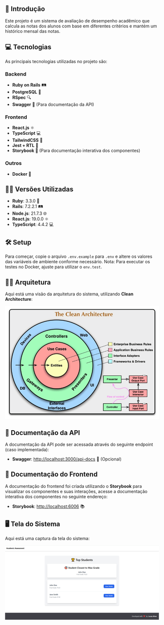 ## 🧮 Introdução

Este projeto é um sistema de avaliação de desempenho acadêmico que calcula as notas dos alunos com base em diferentes critérios e mantém um histórico mensal das notas.

## 💻 Tecnologias

As principais tecnologias utilizadas no projeto são:

### Backend

- **Ruby on Rails** 🛤️
- **PostgreSQL** 🐘
- **RSpec** 🔍
- **Swagger** 📑 (Para documentação da API)

### Frontend

- **React.js** ⚛️
- **TypeScript** 💻
- **TailwindCSS** 🎨
- **Jest + RTL** 🧪
- **Storybook** 📖 (Para documentação interativa dos componentes)

### Outros
- **Docker** 🐋

## 🧑‍💻 Versões Utilizadas
- **Ruby**: 3.3.0 🦋
- **Rails**: 7.2.2.1 🛤️
- **Node.js**: 21.7.3 🌐
- **React.js**: 19.0.0 ⚛️
- **TypeScript**: 4.4.2 💻

## 🛠️ Setup
Para começar, copie o arquivo `.env.example` para `.env` e altere os valores das variáveis de ambiente conforme necessário.
Nota: Para executar os testes no Docker, ajuste para utilizar o `env.test`.

## 🧑‍💻 Arquitetura
Aqui está uma visão da arquitetura do sistema, utilizando **Clean Architecture**:

![Clean Architecture](docs/clean-architecture.png)

## 📖 Documentação da API
A documentação da API pode ser acessada através do seguinte endpoint (caso implementada):
- **Swagger**: [http://localhost:3000/api-docs](http://localhost:3000/api-docs) 📄 (Opcional)

## 📖 Documentação do Frontend
A documentação do frontend foi criada utilizando o **Storybook** para visualizar os componentes e suas interações,
acesse a documentação interativa dos componentes no seguinte endereço:
- **Storybook**: [http://localhost:6006](http://localhost:6006) 📚

## 🖥️ Tela do Sistema
Aqui está uma captura da tela do sistema:

![Tela do Sistema](docs/application.png)
